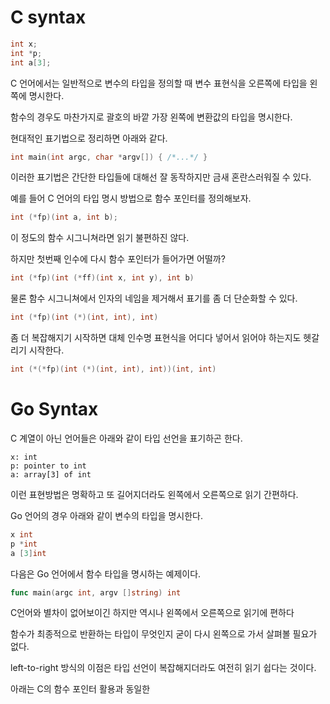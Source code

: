 # C syntax

```c
int x;
int *p;
int a[3];
```

C 언어에서는 일반적으로 변수의 타입을 정의할 때 변수 표현식을 오른쪽에 타입을 왼쪽에 명시한다.

함수의 경우도 마찬가지로 괄호의 바깥 가장 왼쪽에 변환값의 타입을 명시한다.

현대적인 표기법으로 정리하면 아래와 같다.

```c
int main(int argc, char *argv[]) { /*...*/ }
```

이러한 표기법은 간단한 타입들에 대해선 잘 동작하지만 금새 혼란스러워질 수 있다.

예를 들어 C 언어의 타입 명시 방법으로 함수 포인터를 정의해보자.

```c
int (*fp)(int a, int b);
```

이 정도의 함수 시그니쳐라면 읽기 불편하진 않다.

하지만 첫번째 인수에 다시 함수 포인터가 들어가면 어떨까?

```c
int (*fp)(int (*ff)(int x, int y), int b)
```

물론 함수 시그니쳐에서 인자의 네임을 제거해서 표기를 좀 더 단순화할 수 있다.

```c
int (*fp)(int (*)(int, int), int)
```

좀 더 복잡해지기 시작하면 대체 인수명 표현식을 어디다 넣어서 읽어야 하는지도 헷갈리기 시작한다.

```c
int (*(*fp)(int (*)(int, int), int))(int, int)
```

# Go Syntax

C 계열이 아닌 언어들은 아래와 같이 타입 선언을 표기하곤 한다.

```
x: int
p: pointer to int
a: array[3] of int
```

이런 표현방법은 명확하고 또 길어지더라도 왼쪽에서 오른쪽으로 읽기 간편하다.

Go 언어의 경우 아래와 같이 변수의 타입을 명시한다.

```go
x int
p *int
a [3]int
```

다음은 Go 언어에서 함수 타입을 명시하는 예제이다.

```go
func main(argc int, argv []string) int
```

C언어와 별차이 없어보이긴 하지만 역시나 왼쪽에서 오른쪽으로 읽기에 편하다

함수가 최종적으로 반환하는 타입이 무엇인지 굳이 다시 왼쪽으로 가서 살펴볼 필요가 없다.

left-to-right 방식의 이점은 타입 선언이 복잡해지더라도 여전히 읽기 쉽다는 것이다.

아래는 C의 함수 포인터 활용과 동일한 